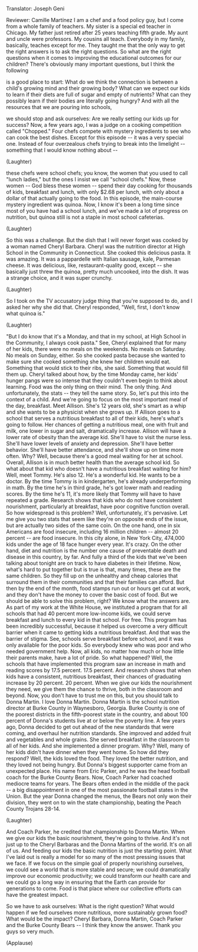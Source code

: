 

Translator: Joseph Geni

Reviewer: Camille Martínez
I am a chef
and a food policy guy,
but I come from a whole
family of teachers.
My sister is a special ed
teacher in Chicago.
My father just retired
after 25 years teaching fifth grade.
My aunt and uncle were professors.
My cousins all teach.
Everybody in my family, basically,
teaches except for me.
They taught me that the only way
to get the right answers
is to ask the right questions.
So what are the right questions
when it comes to improving
the educational outcomes for our children?
There&#39;s obviously
many important questions,
but I think the following

is a good place to start:
What do we think the connection is
between a child&#39;s growing mind
and their growing body?
What can we expect our kids to learn
if their diets are full of sugar
and empty of nutrients?
What can they possibly learn
if their bodies
are literally going hungry?
And with all the resources
that we are pouring into schools,

we should stop and ask ourselves:
Are we really setting
our kids up for success?
Now, a few years ago,
I was a judge on a cooking
competition called &quot;Chopped.&quot;
Four chefs compete
with mystery ingredients
to see who can cook the best dishes.
Except for this episode --
it was a very special one.
Instead of four overzealous chefs
trying to break into the limelight --
something that I would know
nothing about --

(Laughter)

these chefs were school chefs;
you know, the women that you used
to call &quot;lunch ladies,&quot;
but the ones I insist
we call &quot;school chefs.&quot;
Now, these women -- God bless
these women --
spend their day cooking
for thousands of kids,
breakfast and lunch,
with only $2.68 per lunch,
with only about a dollar of that
actually going to the food.
In this episode,
the main-course
mystery ingredient was quinoa.
Now, I know it&#39;s been a long time
since most of you have had a school lunch,
and we&#39;ve made a lot
of progress on nutrition,
but quinoa still is not a staple
in most school cafeterias.

(Laughter)

So this was a challenge.
But the dish that I will never forget
was cooked by a woman
named Cheryl Barbara.
Cheryl was the nutrition director
at High School in the Community
in Connecticut.
She cooked this delicious pasta.
It was amazing.
It was a pappardelle with Italian sausage,
kale, Parmesan cheese.
It was delicious, like,
restaurant-quality good, except --
she basically just threw the quinoa,
pretty much uncooked,
into the dish.
It was a strange choice,
and it was super crunchy.

(Laughter)

So I took on the TV accusatory judge thing
that you&#39;re supposed to do,
and I asked her why she did that.
Cheryl responded, &quot;Well, first,
I don&#39;t know what quinoa is.&quot;

(Laughter)

&quot;But I do know that it&#39;s a Monday,
and that in my school,
at High School in the Community,
I always cook pasta.&quot;
See, Cheryl explained
that for many of her kids,
there were no meals on the weekends.
No meals on Saturday.
No meals on Sunday, either.
So she cooked pasta
because she wanted to make sure
she cooked something she knew
her children would eat.
Something that would stick
to their ribs, she said.
Something that would fill them up.
Cheryl talked about how,
by the time Monday came,
her kids&#39; hunger pangs were so intense
that they couldn&#39;t even begin
to think about learning.
Food was the only thing on their mind.
The only thing.
And unfortunately, the stats --
they tell the same story.
So, let&#39;s put this
into the context of a child.
And we&#39;re going to focus on
the most important meal
of the day, breakfast.
Meet Allison.
She&#39;s 12 years old,
she&#39;s smart as a whip
and she wants to be a physicist
when she grows up.
If Allison goes to a school
that serves a nutritious breakfast
to all of their kids,
here&#39;s what&#39;s going to follow.
Her chances of getting a nutritious meal,
one with fruit and milk,
one lower in sugar and salt,
dramatically increase.
Allison will have a lower rate
of obesity than the average kid.
She&#39;ll have to visit the nurse less.
She&#39;ll have lower levels
of anxiety and depression.
She&#39;ll have better behavior.
She&#39;ll have better attendance,
and she&#39;ll show up on time more often.
Why?
Well, because there&#39;s a good meal
waiting for her at school.
Overall, Allison is in much better health
than the average school kid.
So what about that kid
who doesn&#39;t have a nutritious
breakfast waiting for him?
Well, meet Tommy.
He&#39;s also 12. He&#39;s a wonderful kid.
He wants to be a doctor.
By the time Tommy is in kindergarten,
he&#39;s already underperforming in math.
By the time he&#39;s in third grade,
he&#39;s got lower math and reading scores.
By the time he&#39;s 11,
it&#39;s more likely that Tommy will have
to have repeated a grade.
Research shows that kids
who do not have consistent nourishment,
particularly at breakfast,
have poor cognitive function overall.
So how widespread is this problem?
Well, unfortunately, it&#39;s pervasive.
Let me give you two stats
that seem like they&#39;re on opposite
ends of the issue,
but are actually two sides
of the same coin.
On the one hand,
one in six Americans are food insecure,
including 16 million children --
almost 20 percent --
are food insecure.
In this city alone, in New York City,
474,000 kids under the age of 18
face hunger every year.
It&#39;s crazy.
On the other hand,
diet and nutrition is the number one cause
of preventable death and disease
in this country, by far.
And fully a third of the kids
that we&#39;ve been talking about tonight
are on track to have diabetes
in their lifetime.
Now, what&#39;s hard
to put together but is true
is that, many times,
these are the same children.
So they fill up on the unhealthy
and cheap calories
that surround them in their communities
and that their families can afford.
But then by the end of the month,
food stamps run out
or hours get cut at work,
and they don&#39;t have the money
to cover the basic cost of food.
But we should be able
to solve this problem, right?
We know what the answers are.
As part of my work at the White House,
we instituted a program
that for all schools that had
40 percent more low-income kids,
we could serve breakfast and lunch
to every kid in that school.
For free.
This program has been
incredibly successful,
because it helped us overcome
a very difficult barrier
when it came to getting kids
a nutritious breakfast.
And that was the barrier of stigma.
See, schools serve
breakfast before school,
and it was only available
for the poor kids.
So everybody knew who was poor
and who needed government help.
Now, all kids, no matter how much
or how little their parents make,
have a lot of pride.
So what happened?
Well, the schools that have
implemented this program
saw an increase in math and reading
scores by 17.5 percent.
17.5 percent.
And research shows that when kids
have a consistent, nutritious breakfast,
their chances of graduating
increase by 20 percent.
20 percent.
When we give our kids
the nourishment they need,
we give them the chance to thrive,
both in the classroom and beyond.
Now, you don&#39;t have to trust me on this,
but you should talk to Donna Martin.
I love Donna Martin.
Donna Martin is the school nutrition
director at Burke County
in Waynesboro, Georgia.
Burke County is one
of the poorest districts
in the fifth-poorest state in the country,
and about 100 percent of Donna&#39;s students
live at or below the poverty line.
A few years ago,
Donna decided to get out ahead
of the new standards that were coming,
and overhaul her nutrition standards.
She improved and added
fruit and vegetables and whole grains.
She served breakfast in the classroom
to all of her kids.
And she implemented a dinner program.
Why?
Well, many of her kids didn&#39;t have
dinner when they went home.
So how did they respond?
Well, the kids loved the food.
They loved the better nutrition,
and they loved not being hungry.
But Donna&#39;s biggest supporter
came from an unexpected place.
His name from Eric Parker,
and he was the head football coach
for the Burke County Bears.
Now, Coach Parker had coached
mediocre teams for years.
The Bears often ended
in the middle of the pack --
a big disappointment in one
of the most passionate football states
in the Union.
But the year Donna changed the menus,
the Bears not only won their division,
they went on to win
the state championship,
beating the Peach County Trojans
28-14.

(Laughter)

And Coach Parker,
he credited that championship
to Donna Martin.
When we give our kids
the basic nourishment,
they&#39;re going to thrive.
And it&#39;s not just
up to the Cheryl Barbaras
and the Donna Martins of the world.
It&#39;s on all of us.
And feeding our kids the basic nutrition
is just the starting point.
What I&#39;ve laid out is really a model
for so many of the most pressing
issues that we face.
If we focus on the simple goal
of properly nourishing ourselves,
we could see a world
that is more stable and secure;
we could dramatically improve
our economic productivity;
we could transform our health care
and we could go a long way
in ensuring that the Earth can provide
for generations to come.
Food is that place
where our collective efforts
can have the greatest impact.

So we have to ask ourselves:
What is the right question?
What would happen
if we fed ourselves more nutritious,
more sustainably grown food?
What would be the impact?
Cheryl Barbara,
Donna Martin,
Coach Parker and the Burke County Bears --
I think they know the answer.
Thank you guys so very much.

(Applause)

